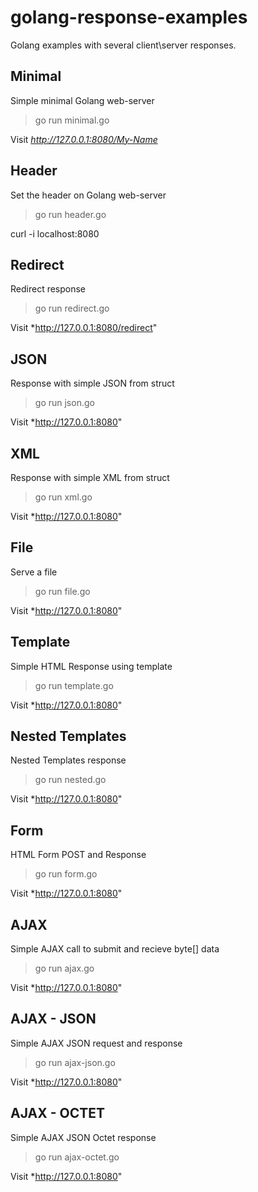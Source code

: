 golang-response-examples
========================

Golang examples with several client\server responses.

## Minimal

Simple minimal Golang web-server

> go run minimal.go

Visit *http://127.0.0.1:8080/My-Name*

## Header

Set the header on Golang web-server

> go run header.go

curl -i localhost:8080

## Redirect

Redirect response

> go run redirect.go

Visit *http://127.0.0.1:8080/redirect"

## JSON

Response with simple JSON from struct

> go run json.go

Visit *http://127.0.0.1:8080"

## XML

Response with simple XML from struct

> go run xml.go

Visit *http://127.0.0.1:8080"

## File

Serve a file

> go run file.go

Visit *http://127.0.0.1:8080"

## Template

Simple HTML Response using template

> go run template.go

Visit *http://127.0.0.1:8080"

## Nested Templates

Nested Templates response

> go run nested.go

Visit *http://127.0.0.1:8080"

## Form

HTML Form POST and Response

> go run form.go

Visit *http://127.0.0.1:8080"

## AJAX

Simple AJAX call to submit and recieve byte[] data

> go run ajax.go

Visit *http://127.0.0.1:8080"

## AJAX - JSON

Simple AJAX JSON request and response

> go run ajax-json.go

Visit *http://127.0.0.1:8080"

## AJAX - OCTET

Simple AJAX JSON Octet response

> go run ajax-octet.go

Visit *http://127.0.0.1:8080"